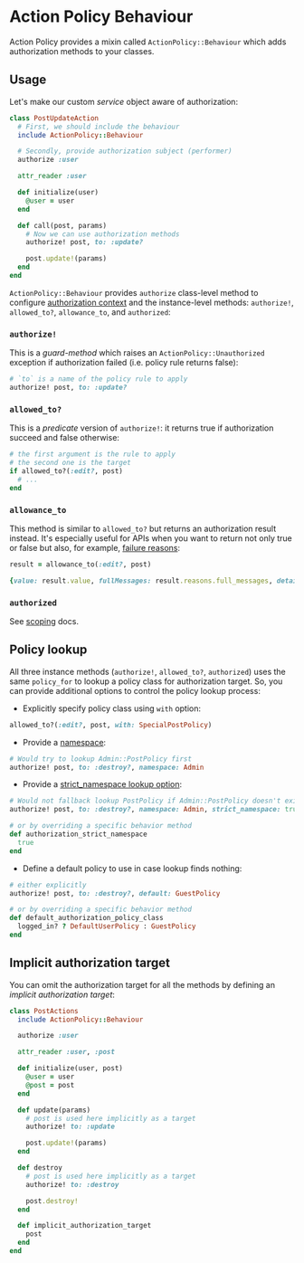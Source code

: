 # Action Policy Behaviour

Action Policy provides a mixin called `ActionPolicy::Behaviour` which adds authorization methods to your classes.

## Usage

Let's make our custom _service_ object aware of authorization:

```ruby
class PostUpdateAction
  # First, we should include the behaviour
  include ActionPolicy::Behaviour

  # Secondly, provide authorization subject (performer)
  authorize :user

  attr_reader :user

  def initialize(user)
    @user = user
  end

  def call(post, params)
    # Now we can use authorization methods
    authorize! post, to: :update?

    post.update!(params)
  end
end
```

`ActionPolicy::Behaviour` provides `authorize` class-level method to configure [authorization context](authorization_context.md) and the instance-level methods: `authorize!`, `allowed_to?`, `allowance_to`, and `authorized`:

### `authorize!`

This is a _guard-method_ which raises an `ActionPolicy::Unauthorized` exception
if authorization failed (i.e. policy rule returns false):

```ruby
# `to` is a name of the policy rule to apply
authorize! post, to: :update?
```

### `allowed_to?`

This is a _predicate_ version of `authorize!`: it returns true if authorization succeed and false otherwise:

```ruby
# the first argument is the rule to apply
# the second one is the target
if allowed_to?(:edit?, post)
  # ...
end
```

### `allowance_to`

This method is similar to `allowed_to?` but returns an authorization result instead. It's especially useful for APIs when you want to
return not only true or false but also, for example, [failure reasons](./reasons.md):

```ruby
result = allowance_to(:edit?, post)

{value: result.value, fullMessages: result.reasons.full_messages, details: result.reasons.details}.to_json
```

### `authorized`

See [scoping](./scoping.md) docs.

## Policy lookup

All three instance methods (`authorize!`, `allowed_to?`, `authorized`) uses the same
`policy_for` to lookup a policy class for authorization target. So, you can provide additional options to control the policy lookup process:

- Explicitly specify policy class using `with` option:

```ruby
allowed_to?(:edit?, post, with: SpecialPostPolicy)
```

- Provide a [namespace](./namespaces.md):

```ruby
# Would try to lookup Admin::PostPolicy first
authorize! post, to: :destroy?, namespace: Admin
```

- Provide a [strict_namespace lookup option](./lookup_chain.md):

```ruby
# Would not fallback lookup PostPolicy if Admin::PostPolicy doesn't exist
authorize! post, to: :destroy?, namespace: Admin, strict_namespace: true

# or by overriding a specific behavior method
def authorization_strict_namespace
  true
end
```

- Define a default policy to use in case lookup finds nothing:

```ruby
# either explicitly
authorize! post, to: :destroy?, default: GuestPolicy

# or by overriding a specific behavior method
def default_authorization_policy_class
  logged_in? ? DefaultUserPolicy : GuestPolicy
end
```

## Implicit authorization target

You can omit the authorization target for all the methods by defining an _implicit authorization target_:

```ruby
class PostActions
  include ActionPolicy::Behaviour

  authorize :user

  attr_reader :user, :post

  def initialize(user, post)
    @user = user
    @post = post
  end

  def update(params)
    # post is used here implicitly as a target
    authorize! to: :update

    post.update!(params)
  end

  def destroy
    # post is used here implicitly as a target
    authorize! to: :destroy

    post.destroy!
  end

  def implicit_authorization_target
    post
  end
end
```
